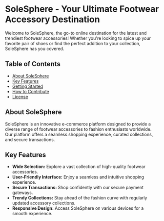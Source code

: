 # SoleSphere - Your Ultimate Footwear Accessory Destination

Welcome to SoleSphere, the go-to online destination for the latest and trendiest footwear accessories! Whether you're looking to spice up your favorite pair of shoes or find the perfect addition to your collection, SoleSphere has you covered.

## Table of Contents

- [About SoleSphere](#about-solesphere)
- [Key Features](#key-features)
- [Getting Started](#getting-started)
- [How to Contribute](#how-to-contribute)
- [License](#license)

## About SoleSphere

SoleSphere is an innovative e-commerce platform designed to provide a diverse range of footwear accessories to fashion enthusiasts worldwide. Our platform offers a seamless shopping experience, curated collections, and secure transactions.

## Key Features

- **Wide Selection:** Explore a vast collection of high-quality footwear accessories.
- **User-Friendly Interface:** Enjoy a seamless and intuitive shopping experience.
- **Secure Transactions:** Shop confidently with our secure payment gateways.
- **Trendy Collections:** Stay ahead of the fashion curve with regularly updated accessory collections.
- **Responsive Design:** Access SoleSphere on various devices for a smooth experience.
